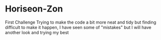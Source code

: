 # Horiseon-Zon
First Challenge 
Trying to make the code a bit more neat and tidy but finding difficult to make it happen, I have seen some of "mistakes" but I will have another look and trying my best

